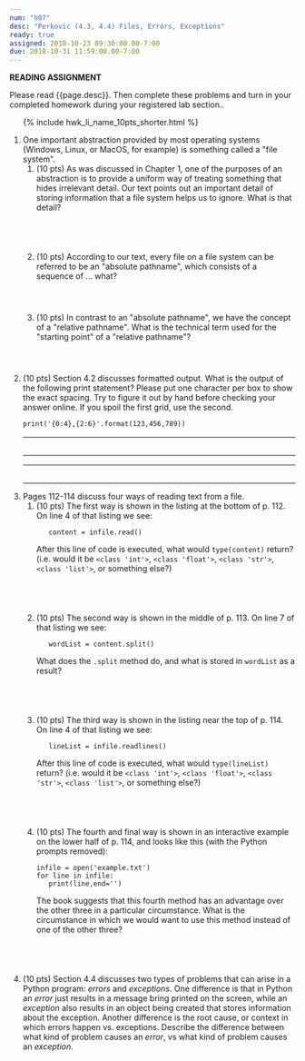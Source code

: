 ```yaml
---
num: "h07"
desc: "Perkovic (4.3, 4.4) Files, Errors, Exceptions"
ready: true
assigned: 2018-10-23 09:30:00.00-7:00
due: 2018-10-31 11:59:00.00-7:00
---
```


<b>READING ASSIGNMENT</b>

Please read {{page.desc}}.  Then complete these problems and turn in your completed homework during your registered lab section..

<ol>

{% include hwk_li_name_10pts_shorter.html %}

<li markdown="1"> One important
abstraction provided by most operating systems (Windows, Linux, or
MacOS, for example) is something called a "file system".

<ol>

<li style="margin-bottom:5em;" markdown="1"> (10 pts)
As was discussed in Chapter 1, one of the
purposes of an abstraction is to provide a uniform way of treating
something that hides irrelevant detail.  Our text points out an important
detail of storing information that a file system helps us to ignore.  What is that detail?
</li>

<li style="margin-bottom:4em;" markdown="1"> (10 pts) According to our
text, every file on a file system can be referred to be an "absolute
pathname", which consists of a sequence of ... what?

</li>

<li style="margin-bottom:4em;" markdown="1"> (10 pts) In contrast to an "absolute pathname", we have the concept of a "relative pathname".   What is the technical term used for the "starting point" of a "relative pathname"?
</li>

</ol>

</li>



<li style="margin-bottom:1em;" markdown="1"> (10 pts)  Section 4.2 discusses formatted output.  What is the output of the following print statement?  Please put one character per box to show the exact spacing.   Try to figure it out by hand before checking your answer online.  If you spoil the first grid, use the second.

```
print('{0:4},{2:6}'.format(123,456,789))
```

<style>
table.grid * td { width: 2.0em; height: 2.0em; }
table.grid { margin-bottom: 3px; }

</style>

<table class="grid">
<tr>
<td></td><td></td><td></td><td></td><td></td><td></td><td></td><td></td><td></td><td></td><td></td><td></td><td></td><td></td><td></td><td></td><td></td><td></td><td></td><td></td><td></td><td></td><td></td><td></td><td></td><td></td><td></td><td></td><td></td><td></td><td></td><td></td><td></td>
</tr>
</table>

<table class="grid">
<tr>
<td></td><td></td><td></td><td></td><td></td><td></td><td></td><td></td><td></td><td></td><td></td><td></td><td></td><td></td><td></td><td></td><td></td><td></td><td></td><td></td><td></td><td></td><td></td><td></td><td></td><td></td><td></td><td></td><td></td><td></td><td></td><td></td><td></td>
</tr>
</table>


<div class="pagebreak">
</div>
</li>




<li style="margin-bottom:5em;" markdown="1"> Pages 112-114 discuss four ways of reading text from a file.

<ol>

<li style="margin-bottom:5em;" markdown="1">(10 pts) The first way is shown in the listing at the bottom of p. 112.  On line 4 of that
listing we see:

```
   content = infile.read()
```

After this line of code is executed, what would `type(content)` return?  (i.e. would it be `<class 'int'>`, `<class 'float'>`, `<class 'str'>`, `<class 'list'>`, or something else?)

</li>

<li style="margin-bottom:5em;" markdown="1"> (10 pts) The second way is shown in the middle of p. 113.  On line 7 of that
listing we see:

```
   wordList = content.split()
```

What does the `.split` method do, and what is stored in `wordList` as a result?

</li>

<li style="margin-bottom:5em;" markdown="1"> (10 pts) The third way is shown in the listing near the top of p. 114.  On line 4 of that
listing we see:

```
   lineList = infile.readlines()
```

After this line of code is executed, what would `type(lineList)` return? (i.e. would it be `<class 'int'>`, `<class 'float'>`, `<class 'str'>`, `<class 'list'>`, or something else?)

</li>


<li style="margin-bottom:5em;" markdown="1"> (10 pts) The fourth and final way is shown in an interactive example on the lower half of p. 114, and looks like this (with the Python prompts removed):


```
infile = open('example.txt')
for line in infile:
   print(line,end='')
```

The book suggests that this fourth method has an advantage over the other three in a particular circumstance.  What is the circumstance in which we would want to use this method instead of one of the other three?

</li>


</ol>



</li>


<li style="margin-bottom:1em;" markdown="1"> (10 pts) Section 4.4 discusses two types of problems that can arise in a Python program: <em>errors</em> and <em>exceptions</em>.    One difference is that in Python an <em>error</em> just results in a message bring printed on the screen, while an <em>exception</em> also results in an object being created that stores information about the exception.   Another difference is the root cause, or context in which errors happen vs. exceptions.  Describe the difference between what kind of problem causes an <em>error</em>, vs what kind of problem causes an <em>exception</em>.
</li>

</ol>

